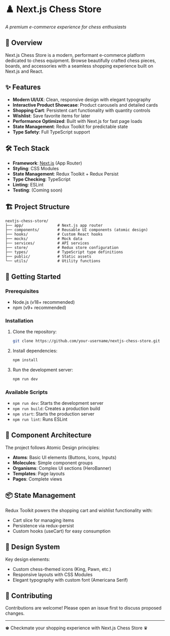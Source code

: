 # ♟️ Next.js Chess Store

*A premium e-commerce experience for chess enthusiasts*

## 🏁 Overview

Next.js Chess Store is a modern, performant e-commerce platform dedicated to chess equipment. Browse beautifully crafted chess pieces, boards, and accessories with a seamless shopping experience built on Next.js and React.

## ✨ Features

- **Modern UI/UX**: Clean, responsive design with elegant typography
- **Interactive Product Showcase**: Product carousels and detailed cards
- **Shopping Cart**: Persistent cart functionality with quantity controls
- **Wishlist**: Save favorite items for later
- **Performance Optimized**: Built with Next.js for fast page loads
- **State Management**: Redux Toolkit for predictable state
- **Type Safety**: Full TypeScript support

## 🛠️ Tech Stack

- **Framework**: [Next.js](https://nextjs.org/) (App Router)
- **Styling**: CSS Modules
- **State Management**: Redux Toolkit + Redux Persist
- **Type Checking**: TypeScript
- **Linting**: ESLint
- **Testing**: (Coming soon)

## 🏗️ Project Structure

```
nextjs-chess-store/
├── app/               # Next.js app router
├── components/        # Reusable UI components (atomic design)
├── hooks/             # Custom React hooks
├── mocks/             # Mock data
├── services/          # API services
├── store/             # Redux store configuration
├── types/             # TypeScript type definitions
├── public/            # Static assets
└── utils/             # Utility functions
```

## 🚀 Getting Started

### Prerequisites
- Node.js (v18+ recommended)
- npm (v9+ recommended)

### Installation
1. Clone the repository:
   ```bash
   git clone https://github.com/your-username/nextjs-chess-store.git
   ```
2. Install dependencies:
   ```bash
   npm install
   ```
3. Run the development server:
   ```bash
   npm run dev
   ```

### Available Scripts
- `npm run dev`: Starts the development server
- `npm run build`: Creates a production build
- `npm start`: Starts the production server
- `npm run lint`: Runs ESLint

## 🧩 Component Architecture

The project follows Atomic Design principles:

- **Atoms**: Basic UI elements (Buttons, Icons, Inputs)
- **Molecules**: Simple component groups
- **Organisms**: Complex UI sections (HeroBanner)
- **Templates**: Page layouts
- **Pages**: Complete views

## 📦 State Management

Redux Toolkit powers the shopping cart and wishlist functionality with:
- Cart slice for managing items
- Persistence via redux-persist
- Custom hooks (useCart) for easy consumption

## 🎨 Design System

Key design elements:
- Custom chess-themed icons (King, Pawn, etc.)
- Responsive layouts with CSS Modules
- Elegant typography with custom font (Americana Serif)

## 🤝 Contributing

Contributions are welcome! Please open an issue first to discuss proposed changes.

---

♚ Checkmate your shopping experience with Next.js Chess Store ♛
